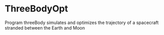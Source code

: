 # ThreeBodyOpt
Program threeBody simulates and optimizes the trajectory of a spacecraft stranded between the Earth and Moon
